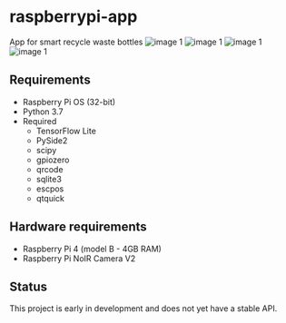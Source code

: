 # raspberrypi-app
App for smart recycle waste bottles
![image 1](https://github.com/Farazist/raspberrypi-app/blob/master/images/read_me/1.png)
![image 1](https://github.com/Farazist/raspberrypi-app/blob/master/images/read_me/2.png)
![image 1](https://github.com/Farazist/raspberrypi-app/blob/master/images/read_me/3.png)
![image 1](https://github.com/Farazist/raspberrypi-app/blob/master/images/read_me/4.png)
## Requirements
* Raspberry Pi OS (32-bit)
* Python 3.7
* Required
  * TensorFlow Lite
  * PySide2
  * scipy
  * gpiozero
  * qrcode
  * sqlite3
  * escpos
  * qtquick
## Hardware requirements
 * Raspberry Pi 4 (model B - 4GB RAM)
 * Raspberry Pi NoIR Camera V2
## Status
This project is early in development and does not yet have a stable API.
  
